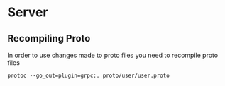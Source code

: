 # Server

## Recompiling Proto

In order to use changes made to proto files you need to recompile proto files

```
protoc --go_out=plugin=grpc:. proto/user/user.proto
```